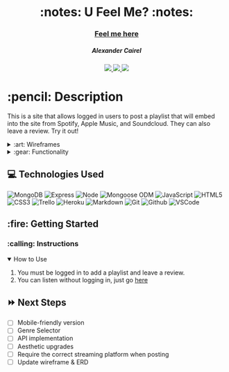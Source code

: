 <div align="center">
   <h1>:notes: U Feel Me? :notes:</h1>
   <h3><a href="https://ufeelme.herokuapp.com/">Feel me here</a></h3>
   <h5>Alexander Cairel</h5>                             
   <a href="[github page]" target="_blank">
      <img src="https://img.shields.io/badge/-Portfolio:_user.github.io-darkgreen?style=flat&logo=medium"/>
   </a>
   <a href="https://www.linkedin.com/in/alexandercairel/" target="_blank">
      <img src="https://img.shields.io/badge/-linkedin.com/in/user-blue?style=flat&``logo=Linkedin&logoColor=white">
   </a> 
   <a href="mailto:alexanderjcairel@gmail.com" target="_blank">
      <img src="https://img.shields.io/badge/-user@gmail.com-c14438?style=flat&logo=Gmail&``logoColor=white">
   </a>
<!--    <a href="https://medium.com/@user">
      <img src="https://img.shields.io/badge/-medium.com/@user-black?style=flat&logo=medium">
   </a> -->
</div>

<h1>:pencil: Description</h1>
<p>This is a site that allows logged in users to post a playlist that will embed into the site from Spotify, Apple Music, and Soundcloud. They can also leave a review. Try it out! </p>

<details>
<summary> :art: Wireframes</summary>

| Description | Screenshot |
|------------ | ------------|
| <h3 align="center">UI</h3> | <img src="https://i.imgur.com/7S5W6Lf.png" width="700"/> |
</details>

<details>
<summary> :gear: Functionality</summary>

| Description | Screenshot |
|------------ | ------------|
| <h3 align="center">Landing Page</h3> | <img src="https://i.imgur.com/5Mhqyne.png" width="700"/> |
| <h3 align="center">Home Page</h3> | <img src="https://i.imgur.com/WcGHexZ.png" width="700"/> |
| <h3 align="center">Spotify Playlists Page</h3> | <img src="https://i.imgur.com/vQUoM5x.png" width="700"/> |
| <h3 align="center">Apple Music Playlists Page (User Can Delete Own Playlist)</h3> | <img src="https://i.imgur.com/sEmjhFW.png" width="700"/> |
| <h3 align="center">Soundcloud Playlists Page</h3> | <img src="https://i.imgur.com/clK6afJ.png" width="700"/> |
| <h3 align="center">Add Playlist (Spotify)</h3> | <img src="https://i.imgur.com/QLjN5aL.png" width="700"/> |
| <h3 align="center">Add Playlist (Apple Music)</h3> | <img src="https://i.imgur.com/KGYfi1m.png" width="700"/> |
| <h3 align="center">Add Playlist (Soundcloud)</h3> | <img src="https://i.imgur.com/TTDmnnP.png" width="700"/> |
| <h3 align="center">Playlist Page (Leave Review/User Can Edit/Delete Own Comment)</h3> | <img src="https://i.imgur.com/DCRsflB.png" width="700"/> |
| <h3 align="center">Playlist Page (Unauthenticated User)</h3> | <img src="https://i.imgur.com/MxgVeCS.png" width="700"/> |






</details>

## :computer: Technologies Used

![MongoDB](https://img.shields.io/badge/-MongoDB-333?style=flat&logo=mongodb)
![Express](https://img.shields.io/badge/-Express-333?style=flat&logo=express) 
![Node](https://img.shields.io/badge/-Node.js-333?style=flat&logo=node.js)
![Mongoose ODM](https://img.shields.io/badge/-Mongoose_ODM-333?style=flat&logo=mongodb)
![JavaScript](https://img.shields.io/badge/-JavaScript-333?style=flat&logo=javascript) 
![HTML5](https://img.shields.io/badge/-HTML5-333?style=flat&logo=html5)
![CSS3](https://img.shields.io/badge/-CSS-333?style=flat&logo=css3)
![Trello](https://img.shields.io/badge/-Trello-333?style=flat&logo=trello) 
![Heroku](https://img.shields.io/badge/-Heroku-333?style=flat&logo=heroku)
![Markdown](https://img.shields.io/badge/-Markdown-333?style=flat&logo=markdown)
![Git](https://img.shields.io/badge/-Git-333?style=flat&logo=git)
![Github](https://img.shields.io/badge/-GitHub-333?style=flat&logo=github)
![VSCode](https://img.shields.io/badge/-VS_Code-333?style=flat&logo=visualstudio)

<h2> :fire: Getting Started </h2>

<h3> :calling: Instructions </h3>
<details open>
<summary>How to Use</summary>
<ol>
<li>You must be logged in to add a playlist and leave a review.</li>
<li>You can listen without logging in, just go <a href="https://ufeelme.herokuapp.com/home">here</a></li>
</ol>
</details>


## :fast_forward: Next Steps   

- [ ] Mobile-friendly version
- [ ] Genre Selector
- [ ] API implementation 
- [ ] Aesthetic upgrades
- [ ] Require the correct streaming platform when posting 
- [ ] Update wireframe & ERD